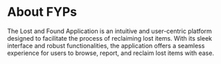 # About FYPs

The Lost and Found Application is an intuitive and user-centric platform designed to facilitate the process of reclaiming lost items. 
With its sleek interface and robust functionalities, the application offers a seamless experience for users to browse, report, and reclaim lost items with ease.



